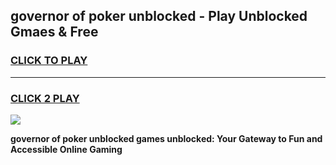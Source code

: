 
## governor of poker unblocked - Play Unblocked Gmaes & Free
<h3>
<a href="https://news.freeplayer.one?title=governor_of_poker_unblocked&ref=16F">CLICK TO PLAY</a></h3>
<hr>

<h3>
<a href="https://news.freeplayer.one?title=governor_of_poker_unblocked&ref=16F">CLICK 2 PLAY</a>
  
</h3>

<a href="https://news.freeplayer.one?title=governor_of_poker_unblocked&ref=16F/"><img src="https://clearcache.store/games.png"></a>


**governor of poker unblocked games unblocked: Your Gateway to Fun and Accessible Online Gaming**
